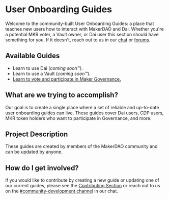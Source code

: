 # User Onboarding Guides

Welcome to the community-built User Onboarding Guides: a place that teaches new users how to interact with MakerDAO and Dai. Whether you're a potential MKR voter, a Vault owner, or Dai user this section should have something for you. If it doesn't, reach out to us in our [chat](https://chat.makerdao.com/channel/community-development) or [forums](https://forum.makerdao.com/).

## Available Guides

- Learn to use Dai (_coming soon™️_).
- Learn to use a Vault (_coming soon™️_).
- [Learn to vote and participate in Maker Governance.](onboarding/)

## What are we trying to accomplish?

Our goal is to create a single place where a set of reliable and up-to-date user onboarding guides can live. These guides cover Dai users, CDP users, MKR token holders who want to participate in Governance, and more.

## Project Description

These guides are created by members of the MakerDAO community and can be updated by anyone.

## How do I get involved?

If you would like to contribute by creating a new guide or updating one of our current guides, please see the [Contributing Section](https://community-development.makerdao.com/contributing) or reach out to us on the [#community-development channel](https://chat.makerdao.com/channel/community-development) in our chat.
